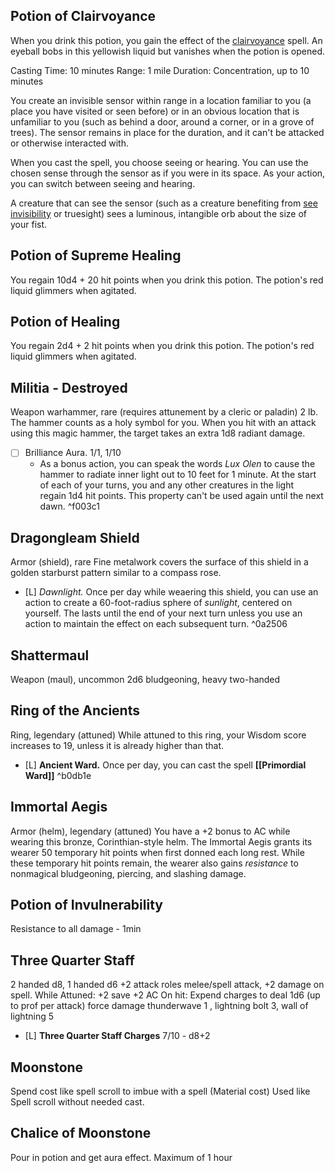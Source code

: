 ## Potion of Clairvoyance
  
When you drink this potion, you gain the effect of the [clairvoyance](http://localhost:8000/spells.html#clairvoyance_phb) spell. An eyeball bobs in this yellowish liquid but vanishes when the potion is opened.

Casting Time: 10 minutes
Range: 1 mile
Duration: Concentration, up to 10 minutes

You create an invisible sensor within range in a location familiar to you (a place you have visited or seen before) or in an obvious location that is unfamiliar to you (such as behind a door, around a corner, or in a grove of trees). The sensor remains in place for the duration, and it can't be attacked or otherwise interacted with.

When you cast the spell, you choose seeing or hearing. You can use the chosen sense through the sensor as if you were in its space. As your action, you can switch between seeing and hearing.

A creature that can see the sensor (such as a creature benefiting from [see invisibility](http://localhost:8000/spells.html#see%20invisibility_phb) or truesight) sees a luminous, intangible orb about the size of your fist.
## Potion of Supreme Healing
You regain 10d4 + 20 hit points when you drink this potion. The potion's red liquid glimmers when agitated.
## Potion of Healing
You regain 2d4 + 2 hit points when you drink this potion. The potion's red liquid glimmers when agitated.

## Militia  - Destroyed
Weapon warhammer, rare (requires attunement by a cleric or paladin)
2 lb.
The hammer counts as a holy symbol for you. When you hit with an attack using this magic hammer, the target takes an extra 1d8 radiant damage.

-  [ ] Brilliance Aura. 1/1, 1/10
	-  As a bonus action, you can speak the words _Lux Olen_ to cause the hammer to radiate inner light out to 10 feet for 1 minute. At the start of each of your turns, you and any other creatures in the light regain 1d4 hit points. This property can't be used again until the next dawn. ^f003c1

## Dragongleam Shield
Armor (shield), rare
Fine metalwork covers the surface of this shield in a golden starburst pattern similar to a compass rose. 
- [L] *Dawnlight.* Once per day while weaering this shield, you can use an action to create a 60-foot-radius sphere of *sunlight*, centered on yourself. The lasts until the end of your next turn unless you use an action to maintain the effect on each subsequent turn. ^0a2506

## Shattermaul
Weapon (maul), uncommon
2d6 bludgeoning, heavy two-handed


## Ring of the Ancients
Ring, legendary (attuned)
While attuned to this ring, your Wisdom score increases to 19, unless it is already higher than that.
- [L] **Ancient Ward.** Once per day, you can cast the spell **[[Primordial Ward]]** ^b0db1e

## Immortal Aegis
Armor (helm), legendary (attuned)
You have a +2 bonus to AC while wearing this bronze, Corinthian-style helm.
The Immortal Aegis grants its wearer 50 temporary hit points when first donned each long rest. While these temporary hit points remain, the wearer also gains *resistance*  to nonmagical bludgeoning, piercing, and slashing damage.


## Potion of Invulnerability 
Resistance to all damage - 1min

## Three Quarter Staff
2 handed d8, 1 handed d6
+2 attack roles melee/spell attack, +2 damage on spell.
While Attuned:
	+2 save
	+2 AC
	On hit: Expend charges to deal 1d6 (up to prof per attack) force damage
	thunderwave 1 , lightning bolt 3, wall of lightning 5
- [L] **Three Quarter Staff Charges** 7/10 - d8+2

## Moonstone

Spend cost like spell scroll to imbue with a spell (Material cost)
Used like Spell scroll without needed cast. 

## Chalice of Moonstone

Pour in potion and get aura effect. 
Maximum of 1 hour
